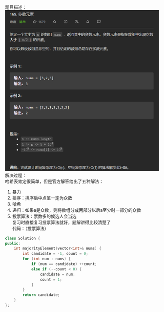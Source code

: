 题目描述：  
![image](/basical/IQ/image/image19.png)  
解决过程：  
哈希表肯定很简单，但是官方解答给出了五种解法：  
1. 暴力
2. 排序：排序后中点值一定为众数
3. 哈希
4. 递归：如果a是众数，则将数组分成两部分以后a至少时一部分的众数
5. 投票算法：票数多的候选人会当选  
复习时直接复习投票算法就好，题解讲得比较清楚了  
代码：（投票算法）  
```cpp
class Solution {
public:
    int majorityElement(vector<int>& nums) {
        int candidate = -1, count = 0;
        for (int num : nums) {
            if (num == candidate) ++count;
            else if (--count < 0) {
                candidate = num;
                count = 1;
            }
        }
        return candidate;
    }
};
```